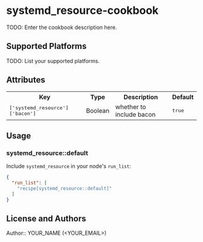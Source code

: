 # systemd_resource-cookbook

TODO: Enter the cookbook description here.

## Supported Platforms

TODO: List your supported platforms.

## Attributes

<table>
  <tr>
    <th>Key</th>
    <th>Type</th>
    <th>Description</th>
    <th>Default</th>
  </tr>
  <tr>
    <td><tt>['systemd_resource']['bacon']</tt></td>
    <td>Boolean</td>
    <td>whether to include bacon</td>
    <td><tt>true</tt></td>
  </tr>
</table>

## Usage

### systemd_resource::default

Include `systemd_resource` in your node's `run_list`:

```json
{
  "run_list": [
    "recipe[systemd_resource::default]"
  ]
}
```

## License and Authors

Author:: YOUR_NAME (<YOUR_EMAIL>)
